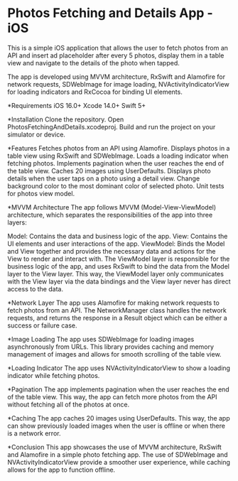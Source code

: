 # Photos Fetching and Details App - iOS

This is a simple iOS application that allows the user to fetch photos from an API and insert ad placeholder after every 5 photos, display them in a table view and navigate to the details of the photo when tapped.

The app is developed using MVVM architecture, RxSwift and Alamofire for network requests, SDWebImage for image loading, NVActivityIndicatorView for loading indicators and RxCocoa for binding UI elements.

*Requirements
iOS 16.0+
Xcode 14.0+
Swift 5+

*Installation
Clone the repository.
Open PhotosFetchingAndDetails.xcodeproj.
Build and run the project on your simulator or device.

*Features
Fetches photos from an API using Alamofire.
Displays photos in a table view using RxSwift and SDWebImage.
Loads a loading indicator when fetching photos.
Implements pagination when the user reaches the end of the table view.
Caches 20 images using UserDefaults.
Displays photo details when the user taps on a photo using a detail view.
Change background color to the most dominant color of selected photo.
Unit tests for photos view model.

*MVVM Architecture
The app follows MVVM (Model-View-ViewModel) architecture, which separates the responsibilities of the app into three layers:

Model: Contains the data and business logic of the app.
View: Contains the UI elements and user interactions of the app.
ViewModel: Binds the Model and View together and provides the necessary data and actions for the View to render and interact with.
The ViewModel layer is responsible for the business logic of the app, and uses RxSwift to bind the data from the Model layer to the View layer. This way, the ViewModel layer only communicates with the View layer via the data bindings and the View layer never has direct access to the data.

*Network Layer
The app uses Alamofire for making network requests to fetch photos from an API. The NetworkManager class handles the network requests, and returns the response in a Result object which can be either a success or failure case.

*Image Loading
The app uses SDWebImage for loading images asynchronously from URLs. This library provides caching and memory management of images and allows for smooth scrolling of the table view.

*Loading Indicator
The app uses NVActivityIndicatorView to show a loading indicator while fetching photos.

*Pagination
The app implements pagination when the user reaches the end of the table view. This way, the app can fetch more photos from the API without fetching all of the photos at once.

*Caching
The app caches 20 images using UserDefaults. This way, the app can show previously loaded images when the user is offline or when there is a network error.

*Conclusion
This app showcases the use of MVVM architecture, RxSwift and Alamofire in a simple photo fetching app. The use of SDWebImage and NVActivityIndicatorView provide a smoother user experience, while caching allows for the app to function offline.
